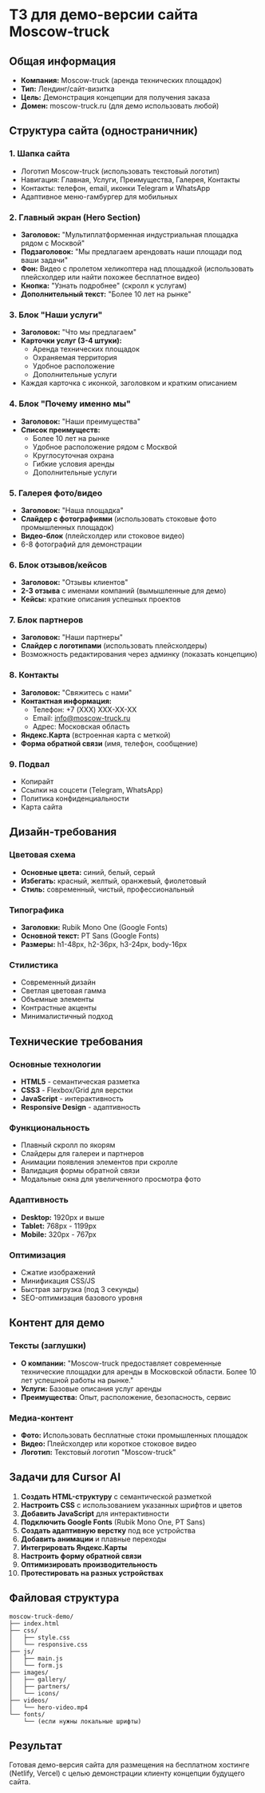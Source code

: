 # ТЗ для демо-версии сайта Moscow-truck

## Общая информация
- **Компания:** Moscow-truck (аренда технических площадок)
- **Тип:** Лендинг/сайт-визитка
- **Цель:** Демонстрация концепции для получения заказа
- **Домен:** moscow-truck.ru (для демо использовать любой)

## Структура сайта (одностраничник)

### 1. Шапка сайта
- Логотип Moscow-truck (использовать текстовый логотип)
- Навигация: Главная, Услуги, Преимущества, Галерея, Контакты
- Контакты: телефон, email, иконки Telegram и WhatsApp
- Адаптивное меню-гамбургер для мобильных

### 2. Главный экран (Hero Section)
- **Заголовок:** "Мультиплатформенная индустриальная площадка рядом с Москвой"
- **Подзаголовок:** "Мы предлагаем арендовать наши площади под ваши задачи"
- **Фон:** Видео с пролетом хеликоптера над площадкой (использовать плейсхолдер или найти похожее бесплатное видео)
- **Кнопка:** "Узнать подробнее" (скролл к услугам)
- **Дополнительный текст:** "Более 10 лет на рынке"

### 3. Блок "Наши услуги"
- **Заголовок:** "Что мы предлагаем"
- **Карточки услуг (3-4 штуки):**
  - Аренда технических площадок
  - Охраняемая территория
  - Удобное расположение
  - Дополнительные услуги
- Каждая карточка с иконкой, заголовком и кратким описанием

### 4. Блок "Почему именно мы"
- **Заголовок:** "Наши преимущества"
- **Список преимуществ:**
  - Более 10 лет на рынке
  - Удобное расположение рядом с Москвой
  - Круглосуточная охрана
  - Гибкие условия аренды
  - Дополнительные услуги

### 5. Галерея фото/видео
- **Заголовок:** "Наша площадка"
- **Слайдер с фотографиями** (использовать стоковые фото промышленных площадок)
- **Видео-блок** (плейсхолдер или стоковое видео)
- 6-8 фотографий для демонстрации

### 6. Блок отзывов/кейсов
- **Заголовок:** "Отзывы клиентов"
- **2-3 отзыва** с именами компаний (вымышленные для демо)
- **Кейсы:** краткие описания успешных проектов

### 7. Блок партнеров
- **Заголовок:** "Наши партнеры"
- **Слайдер с логотипами** (использовать плейсхолдеры)
- Возможность редактирования через админку (показать концепцию)

### 8. Контакты
- **Заголовок:** "Свяжитесь с нами"
- **Контактная информация:**
  - Телефон: +7 (XXX) XXX-XX-XX
  - Email: info@moscow-truck.ru
  - Адрес: Московская область
- **Яндекс.Карта** (встроенная карта с меткой)
- **Форма обратной связи** (имя, телефон, сообщение)

### 9. Подвал
- Копирайт
- Ссылки на соцсети (Telegram, WhatsApp)
- Политика конфиденциальности
- Карта сайта

## Дизайн-требования

### Цветовая схема
- **Основные цвета:** синий, белый, серый
- **Избегать:** красный, желтый, оранжевый, фиолетовый
- **Стиль:** современный, чистый, профессиональный

### Типографика
- **Заголовки:** Rubik Mono One (Google Fonts)
- **Основной текст:** PT Sans (Google Fonts)
- **Размеры:** h1-48px, h2-36px, h3-24px, body-16px

### Стилистика
- Современный дизайн
- Светлая цветовая гамма
- Объемные элементы
- Контрастные акценты
- Минималистичный подход

## Технические требования

### Основные технологии
- **HTML5** - семантическая разметка
- **CSS3** - Flexbox/Grid для верстки
- **JavaScript** - интерактивность
- **Responsive Design** - адаптивность

### Функциональность
- Плавный скролл по якорям
- Слайдеры для галереи и партнеров
- Анимации появления элементов при скролле
- Валидация формы обратной связи
- Модальные окна для увеличенного просмотра фото

### Адаптивность
- **Desktop:** 1920px и выше
- **Tablet:** 768px - 1199px
- **Mobile:** 320px - 767px

### Оптимизация
- Сжатие изображений
- Минификация CSS/JS
- Быстрая загрузка (под 3 секунды)
- SEO-оптимизация базового уровня

## Контент для демо

### Тексты (заглушки)
- **О компании:** "Moscow-truck предоставляет современные технические площадки для аренды в Московской области. Более 10 лет успешной работы на рынке."
- **Услуги:** Базовые описания услуг аренды
- **Преимущества:** Опыт, расположение, безопасность, сервис

### Медиа-контент
- **Фото:** Использовать бесплатные стоки промышленных площадок
- **Видео:** Плейсхолдер или короткое стоковое видео
- **Логотип:** Текстовый логотип "Moscow-truck"

## Задачи для Cursor AI

1. **Создать HTML-структуру** с семантической разметкой
2. **Настроить CSS** с использованием указанных шрифтов и цветов
3. **Добавить JavaScript** для интерактивности
4. **Подключить Google Fonts** (Rubik Mono One, PT Sans)
5. **Создать адаптивную верстку** под все устройства
6. **Добавить анимации** и плавные переходы
7. **Интегрировать Яндекс.Карты**
8. **Настроить форму обратной связи**
9. **Оптимизировать производительность**
10. **Протестировать на разных устройствах**

## Файловая структура
```
moscow-truck-demo/
├── index.html
├── css/
│   ├── style.css
│   └── responsive.css
├── js/
│   ├── main.js
│   └── form.js
├── images/
│   ├── gallery/
│   ├── partners/
│   └── icons/
├── videos/
│   └── hero-video.mp4
└── fonts/
    └── (если нужны локальные шрифты)
```

## Результат
Готовая демо-версия сайта для размещения на бесплатном хостинге (Netlify, Vercel) с целью демонстрации клиенту концепции будущего сайта.